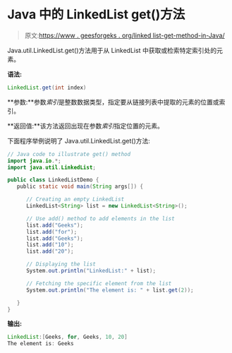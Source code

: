 # Java 中的 LinkedList get()方法

> 原文:[https://www . geesforgeks . org/linked list-get-method-in-Java/](https://www.geeksforgeeks.org/linkedlist-get-method-in-java/)

Java.util.LinkedList.get()方法用于从 LinkedList 中获取或检索特定索引处的元素。

**语法:**

```java
LinkedList.get(int index)
```

**参数:**参数*索引*是整数数据类型，指定要从链接列表中提取的元素的位置或索引。

**返回值:**该方法返回出现在参数*索引*指定位置的元素。

下面程序举例说明了 Java.util.LinkedList.get()方法:

```java
// Java code to illustrate get() method
import java.io.*;
import java.util.LinkedList;

public class LinkedListDemo {
   public static void main(String args[]) {

      // Creating an empty LinkedList
      LinkedList<String> list = new LinkedList<String>();

      // Use add() method to add elements in the list
      list.add("Geeks");
      list.add("for");
      list.add("Geeks");
      list.add("10");
      list.add("20");

      // Displaying the list
      System.out.println("LinkedList:" + list);

      // Fetching the specific element from the list
      System.out.println("The element is: " + list.get(2));

   }
}
```

**输出:**

```java
LinkedList:[Geeks, for, Geeks, 10, 20]
The element is: Geeks

```